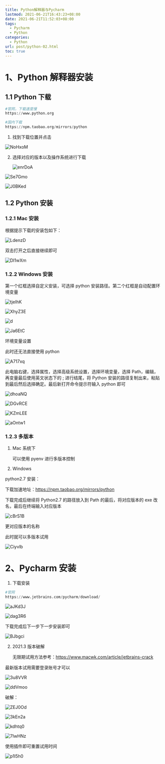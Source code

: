 ```yaml
---
title: Python解释器与Pycharm
lastmod: 2021-06-21T16:43:23+08:00
date: 2021-06-21T11:52:03+08:00
tags:
  - Pycharm
  - Python
categories:
  - Python
url: post/python-02.html
toc: true
---
```


# 1、Python 解释器安装

## 1.1 Python 下载

```python
#官网，下载速度慢
https://www.python.org

#国内下载
https://npm.taobao.org/mirrors/python
```

<!-- more -->

1. 找到下载位置并点击

![NoHxoM](https://klcc-img-1251900471.cos.ap-chengdu.myqcloud.com/img/NoHxoM.png)

2. 选择对应的版本以及操作系统进行下载

   ![enrDoA](https://klcc-img-1251900471.cos.ap-chengdu.myqcloud.com/img/enrDoA.png)

![Se7Gmo](https://klcc-img-1251900471.cos.ap-chengdu.myqcloud.com/img/Se7Gmo.png)

![J0BKed](https://klcc-img-1251900471.cos.ap-chengdu.myqcloud.com/img/J0BKed.png)

## 1.2 Python 安装

### 1.2.1 Mac 安装

根据提示下载的安装包如下：

![LdenzD](https://klcc-img-1251900471.cos.ap-chengdu.myqcloud.com/img/LdenzD.png)

双击打开之后直接继续即可

![Dl1wXm](https://klcc-img-1251900471.cos.ap-chengdu.myqcloud.com/img/Dl1wXm.png)

### 1.2.2 Windows 安装

第一个红框选择自定义安装，可选择 python 安装路径。第二个红框是自动配置环境变量

![tjeIhK](https://klcc-img-1251900471.cos.ap-chengdu.myqcloud.com/img/tjeIhK.png)

![XhyZ3E](https://klcc-img-1251900471.cos.ap-chengdu.myqcloud.com/img/XhyZ3E.png)

![d](https://klcc-img-1251900471.cos.ap-chengdu.myqcloud.com/img/3YqU60.png)

![Ja6EtC](https://klcc-img-1251900471.cos.ap-chengdu.myqcloud.com/img/Ja6EtC.png)

环境变量设置

此时还无法直接使用 python

![A717xq](https://klcc-img-1251900471.cos.ap-chengdu.myqcloud.com/img/A717xq.png)

此电脑右键，选择属性，选择高级系统设置，选择环境变量，选择 Path，编辑，再变量最后使用英文状态下的 ; 进行结尾，将 Python 安装的路径复制出来，粘贴到最后然后选择确定。最后新打开命令提示符输入 python 即可

![dhoaNQ](https://klcc-img-1251900471.cos.ap-chengdu.myqcloud.com/img/dhoaNQ.png)

![DGvRCE](https://klcc-img-1251900471.cos.ap-chengdu.myqcloud.com/img/DGvRCE.png)

![KZmLEE](https://klcc-img-1251900471.cos.ap-chengdu.myqcloud.com/img/KZmLEE.png)

![aOntw1](https://klcc-img-1251900471.cos.ap-chengdu.myqcloud.com/img/aOntw1.png)

### 1.2.3 多版本

1. Mac 系统下

   可以使用 pyenv 进行多版本控制

2. Windows

python2.7 安装：

下载加速地址：https://npm.taobao.org/mirrors/python

下载完成后继续将 Python2.7 的路径放入到 Path 的最后，将对应版本的 exe 改名，最后在终端输入对应版本

![cBrS1B](https://klcc-img-1251900471.cos.ap-chengdu.myqcloud.com/img/cBrS1B.png)

更对应版本的名称

此时就可以多版本试用

![Ciyvlb](https://klcc-img-1251900471.cos.ap-chengdu.myqcloud.com/img/Ciyvlb.png)

# 2、Pycharm 安装

1. 下载安装

```python
#官网
https://www.jetbrains.com/pycharm/download/
```

![aJKd3J](https://klcc-img-1251900471.cos.ap-chengdu.myqcloud.com/img/aJKd3J.png)

![dag3R6](https://klcc-img-1251900471.cos.ap-chengdu.myqcloud.com/img/dag3R6.png)

下载完成后下一步下一步安装即可

![BJbgci](https://klcc-img-1251900471.cos.ap-chengdu.myqcloud.com/img/BJbgci.png)

2. 2021.3 版本破解

   无限期试用方法参考：https://www.macwk.com/article/jetbrains-crack

最新版本试用需要登录账号才可以

![3u8VVR](https://klcc-img-1251900471.cos.ap-chengdu.myqcloud.com/img/3u8VVR.png)

![ddVmoo](https://klcc-img-1251900471.cos.ap-chengdu.myqcloud.com/img/ddVmoo.png)

破解：

![ZEJ0Od](https://klcc-img-1251900471.cos.ap-chengdu.myqcloud.com/img/ZEJ0Od.png)

![3kEn2a](https://klcc-img-1251900471.cos.ap-chengdu.myqcloud.com/img/3kEn2a.png)

![kdhtq0](https://klcc-img-1251900471.cos.ap-chengdu.myqcloud.com/img/kdhtq0.png)

![7IwHNz](https://klcc-img-1251900471.cos.ap-chengdu.myqcloud.com/img/7IwHNz.png)

使用插件即可重置试用时间

![p1l5h0](https://klcc-img-1251900471.cos.ap-chengdu.myqcloud.com/img/p1l5h0.png)
